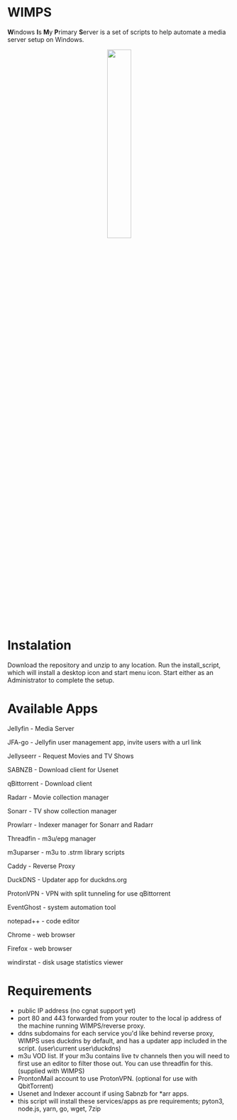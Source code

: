 # WIMPS
**W**indows **I**s **M**y **P**rimary **S**erver is a set of scripts to help automate a media server setup on Windows.
<p align="center" width="100%">
    <img width="33%" src="https://user-images.githubusercontent.com/65569846/216909375-0d47e743-c085-40ae-8edb-b9608f4ffbb2.png">


# Instalation
Download the repository and unzip to any location. Run the install_script, which will install a desktop icon and start menu icon. Start either as an Administrator to complete the setup.

# Available Apps
<p>Jellyfin - Media Server</p>
<p>JFA-go - Jellyfin user management app, invite users with a url link</p>
<p>Jellyseerr - Request Movies and TV Shows</p>
<p>SABNZB - Download client for Usenet</p>
<p>qBittorrent - Download client</p>
<p>Radarr - Movie collection manager</p>
<p>Sonarr - TV show collection manager</p>
<p>Prowlarr - Indexer manager for Sonarr and Radarr</p>
<p>Threadfin - m3u/epg manager</p>
<p>m3uparser - m3u to .strm library scripts</p>
<p>Caddy - Reverse Proxy</p>
<p>DuckDNS - Updater app for duckdns.org</p>
<p>ProtonVPN - VPN with split tunneling for use qBittorrent</p>
<p>EventGhost - system automation tool</p>
<p>notepad++ - code editor</p>
<p>Chrome - web browser</p>
<p>Firefox - web browser</p>
<p>windirstat - disk usage statistics viewer</p>


# Requirements
- public IP address (no cgnat support yet)
- port 80 and 443 forwarded from your router to the local ip address of the machine running WIMPS/reverse proxy.
- ddns subdomains for each service you'd like behind reverse proxy, WIMPS uses duckdns by default, and has a updater app included in the script. (user\current user\duckdns)
- m3u VOD list. If your m3u contains live tv channels then you will need to first use an editor to filter those out. You can use threadfin for this. (supplied with WIMPS)
- ProntonMail account to use ProtonVPN. (optional for use with QbitTorrent)
- Usenet and Indexer account if using Sabnzb for *arr apps.
- this script will install these services/apps as pre requirements; pyton3, node.js, yarn, go, wget, 7zip
